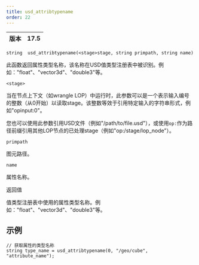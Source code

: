 ```yaml
---
title: usd_attribtypename
order: 22
---
```


| 版本 | 17.5 |
| --- | --- |

`string  usd_attribtypename(<stage>stage, string primpath, string name)`

此函数返回属性类型名称，该名称在USD值类型注册表中被识别。例如："float"、"vector3d"、"double3"等。

`<stage>`

当在节点上下文（如wrangle LOP）中运行时，此参数可以是一个表示输入编号的整数（从0开始）以读取stage。该整数等效于引用特定输入的字符串形式，例如"opinput:0"。

您也可以使用此参数引用USD文件（例如"/path/to/file.usd"），或使用`op:`作为路径前缀引用其他LOP节点的已处理stage（例如"op:/stage/lop_node"）。

`primpath`

图元路径。

`name`

属性名称。

返回值

值类型注册表中使用的属性类型名称。例如："float"、"vector3d"、"double3"等。

## 示例

```vex
// 获取属性的类型名称
string type_name = usd_attribtypename(0, "/geo/cube", "attribute_name");

```
